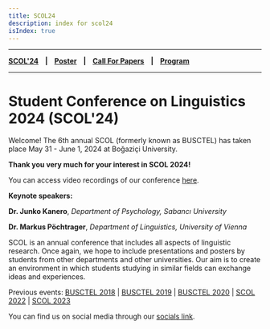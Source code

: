 ```yaml
---
title: SCOL24
description: index for scol24
isIndex: true
---
```


---

**[SCOL'24][scol24] ‎ ‎ ‎ | ‎ ‎ ‎ [Poster][flyer] ‎ ‎ ‎ | ‎ ‎ ‎ [Call For Papers][cfp] ‎ ‎ ‎ | 
‎ ‎ ‎ [Program][prog]**

---

# Student Conference on Linguistics 2024 (SCOL'24)

Welcome! The 6th annual SCOL (formerly known as BUSCTEL) has taken place May 31 - June 1, 2024 at Boğaziçi University. 


**Thank you very much for your interest in SCOL 2024!**

You can access video recordings of our conference [here](https://www.youtube.com/playlist?list=PLVMZNvfQoNzQa-ZogdNEfA1L4N70Vzz-c). 


**Keynote speakers:** 

**Dr. Junko Kanero**, *Department of Psychology, Sabancı University*

**Dr. Markus Pöchtrager**, *Department of Linguistics, University of Vienna*

SCOL is an annual conference that includes all aspects of linguistic research. Once again, we hope to include presentations and posters by students from other departments and other universities. Our aim is to create an environment in which students studying in similar fields can exchange ideas and experiences. 


Previous events: [BUSCTEL 2018](/events/busctel18) | [BUSCTEL 2019](/events/busctel19) | [BUSCTEL 2020](/events/busctel20) | [SCOL 2022](/scol/22) | [SCOL 2023](/scol/23)

You can find us on social media through our [socials link](https://linkin.bio/scolboun). 


[tp]: /scol/24/transportation
[reg]: /scol/24/registration
[scol24]: /scol/24
[cfp]: /scol/24/callforpapers
[prog]: /scol/24/program
[mail]: mailto:scol@bogazici.edu.tr
[flyer]: http://scol.bogazici.edu.tr/SCOL24Flyer.png

